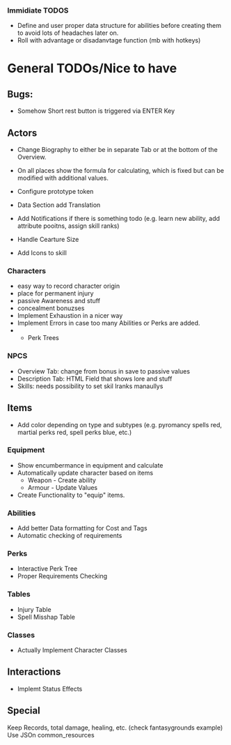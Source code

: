 ### Immidiate TODOS

- Define and user proper data structure for abilities before creating them to avoid lots of headaches later on.
- Roll with advantage or disadanvtage function (mb with hotkeys)

# General TODOs/Nice to have

## Bugs:

- Somehow Short rest button is triggered via ENTER Key

## Actors

- Change Biography to either be in separate Tab or at the bottom of the Overview.
- On all places show the formula for calculating, which is fixed but can be modified with additional values.
- Configure prototype token
- Data Section add Translation 
- Add Notifications if there is something todo (e.g. learn new ability, add attribute pooitns, assign skill ranks)

- Handle Cearture Size
- Add Icons to skill

### Characters

- easy way to record character origin
- place for permanent injury
- passive Awareness and stuff
- concealment bonuzses
- Implement Exhaustion in a nicer way
- Implement Errors in case too many Abilities or Perks are added.
- - Perk Trees

### NPCS

- Overview Tab: change from bonus in save to passive values
- Description Tab: HTML Field that shows lore and stuff
- Skills: needs possibility to set skil lranks manaullys

## Items

- Add color depending on type and subtypes (e.g. pyromancy spells red, martial perks red, spell perks blue, etc.)

### Equipment

- Show encumbermance in equipment and calculate
- Automatically update character based on items
  - Weapon - Create ability
  - Armour - Update Values
- Create Functionality to "equip" items.

### Abilities

- Add better Data formatting for Cost and Tags
- Automatic checking of requirements

### Perks

- Interactive Perk Tree
- Proper Requirements Checking

### Tables

- Injury Table
- Spell Misshap Table

### Classes

- Actually Implement Character Classes

## Interactions

- Implemt Status Effects

## Special

Keep Records, total damage, healing, etc. (check fantasygrounds example)
Use JSOn common_resources